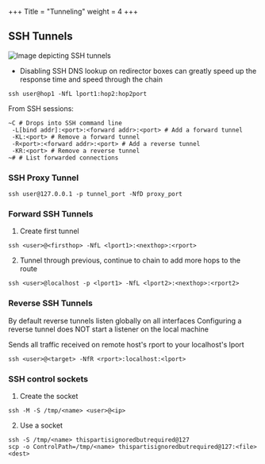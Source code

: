+++
Title = "Tunneling"
weight = 4
+++

## SSH Tunnels

![Image depicting SSH tunnels](/tunnel.png)

* Disabling SSH DNS lookup on redirector boxes can greatly speed up the response time and speed through the chain

```
ssh user@hop1 -NfL lport1:hop2:hop2port
```

From SSH sessions:
```
~C # Drops into SSH command line
 -L[bind addr]:<port>:<forward addr>:<port> # Add a forward tunnel
 -KL:<port> # Remove a forward tunnel
 -R<port>:<forward addr>:<port> # Add a reverse tunnel
 -KR:<port> # Remove a reverse tunnel
~# # List forwarded connections
```

### SSH Proxy Tunnel

```
ssh user@127.0.0.1 -p tunnel_port -NfD proxy_port
```

### Forward SSH Tunnels

1. Create first tunnel

```
ssh <user>@<firsthop> -NfL <lport1>:<nexthop>:<rport>
```

2. Tunnel through previous, continue to chain to add more hops to the route

```
ssh <user>@localhost -p <lport1> -NfL <lport2>:<nexthop>:<rport2>
```

### Reverse SSH Tunnels

By default reverse tunnels listen globally on all interfaces
Configuring a reverse tunnel does NOT start a listener on the local machine

Sends all traffic received on remote host's rport to your localhost's lport

```
ssh <user>@<target> -NfR <rport>:localhost:<lport>
```

### SSH control sockets

1. Create the socket

```
ssh -M -S /tmp/<name> <user>@<ip>
```

2. Use a socket

```
ssh -S /tmp/<name> thispartisignoredbutrequired@127
scp -o ControlPath=/tmp/<name> thispartisignoredbutrequired@127:<file> <dest>
```
